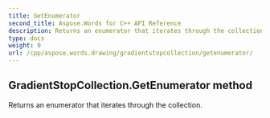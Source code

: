 ```yaml
---
title: GetEnumerator
second_title: Aspose.Words for C++ API Reference
description: Returns an enumerator that iterates through the collection. 
type: docs
weight: 0
url: /cpp/aspose.words.drawing/gradientstopcollection/getenumerator/
---
```

## GradientStopCollection.GetEnumerator method


Returns an enumerator that iterates through the collection. 

